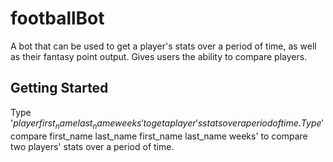 # footballBot
A bot that can be used to get a player's stats over a period of time, as well as their fantasy point output. Gives users the ability to compare players. 

## Getting Started
Type '$player first_name last_name weeks' to get a player's stats over a period of time. 
Type '$compare first_name last_name first_name last_name weeks' to compare two players' stats over a period of time.